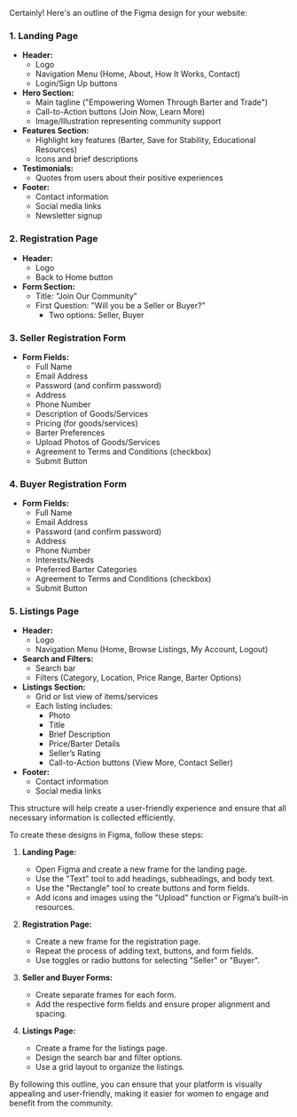 Certainly! Here's an outline of the Figma design for your website:

### 1. **Landing Page**
- **Header:** 
  - Logo
  - Navigation Menu (Home, About, How It Works, Contact)
  - Login/Sign Up buttons
- **Hero Section:** 
  - Main tagline ("Empowering Women Through Barter and Trade")
  - Call-to-Action buttons (Join Now, Learn More)
  - Image/Illustration representing community support
- **Features Section:**
  - Highlight key features (Barter, Save for Stability, Educational Resources)
  - Icons and brief descriptions
- **Testimonials:**
  - Quotes from users about their positive experiences
- **Footer:**
  - Contact information
  - Social media links
  - Newsletter signup

### 2. **Registration Page**
- **Header:**
  - Logo
  - Back to Home button
- **Form Section:**
  - Title: "Join Our Community"
  - First Question: "Will you be a Seller or Buyer?"
    - Two options: Seller, Buyer

### 3. **Seller Registration Form**
- **Form Fields:**
  - Full Name
  - Email Address
  - Password (and confirm password)
  - Address
  - Phone Number
  - Description of Goods/Services
  - Pricing (for goods/services)
  - Barter Preferences
  - Upload Photos of Goods/Services
  - Agreement to Terms and Conditions (checkbox)
  - Submit Button

### 4. **Buyer Registration Form**
- **Form Fields:**
  - Full Name
  - Email Address
  - Password (and confirm password)
  - Address
  - Phone Number
  - Interests/Needs
  - Preferred Barter Categories
  - Agreement to Terms and Conditions (checkbox)
  - Submit Button

### 5. **Listings Page**
- **Header:**
  - Logo
  - Navigation Menu (Home, Browse Listings, My Account, Logout)
- **Search and Filters:**
  - Search bar
  - Filters (Category, Location, Price Range, Barter Options)
- **Listings Section:**
  - Grid or list view of items/services
  - Each listing includes:
    - Photo
    - Title
    - Brief Description
    - Price/Barter Details
    - Seller’s Rating
    - Call-to-Action buttons (View More, Contact Seller)
- **Footer:**
  - Contact information
  - Social media links

This structure will help create a user-friendly experience and ensure that all necessary information is collected efficiently.

To create these designs in Figma, follow these steps:

1. **Landing Page:**
   - Open Figma and create a new frame for the landing page.
   - Use the "Text" tool to add headings, subheadings, and body text.
   - Use the "Rectangle" tool to create buttons and form fields.
   - Add icons and images using the "Upload" function or Figma’s built-in resources.

2. **Registration Page:**
   - Create a new frame for the registration page.
   - Repeat the process of adding text, buttons, and form fields.
   - Use toggles or radio buttons for selecting "Seller" or "Buyer".

3. **Seller and Buyer Forms:**
   - Create separate frames for each form.
   - Add the respective form fields and ensure proper alignment and spacing.

4. **Listings Page:**
   - Create a frame for the listings page.
   - Design the search bar and filter options.
   - Use a grid layout to organize the listings.

By following this outline, you can ensure that your platform is visually appealing and user-friendly, making it easier for women to engage and benefit from the community.
